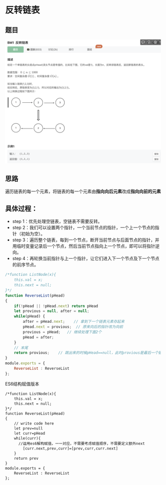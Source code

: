 # 反转链表

## 题目

![image-20221209194421790](image/image-20221209194421790.png)



## 思路

遍历链表的每一个元素，将链表的每一个元素由**指向向后元素**改成**指向向前的元素**

## 具体过程：

- step 1：优先处理空链表，空链表不需要反转。
- step 2：我们可以设置两个指针，一个当前节点的指针，一个上一个节点的指针（初始为空）。
- step 3：遍历整个链表，每到一个节点，断开当前节点与后面节点的指针，并用临时变量记录后一个节点，然后当前节点指向上一个节点，即可以将指针逆向。
- step 4：再轮换当前指针与上一个指针，让它们进入下一个节点及下一个节点的前序节点。

```jsx
/*function ListNode(x){
    this.val = x;
    this.next = null;
}*/
function ReverseList(pHead)
{
    if(!pHead || !pHead.next) return pHead
    let provious = null, after = null;
    while(pHead) {
        after = pHead.next;    // 拿到下一个链表元素存起来
        pHead.next = provious;  // 原来向后的指针改为向前 
        provious = pHead;   // 继续处理下面2个
        pHead = after;
    } 
    // 末尾
    return provious;    // 跳出来的时候pHead==null，此时provious是最后一个链表元素
}
module.exports = {
    ReverseList : ReverseList
};
```

ES6结构赋值版本

```tsx
/*function ListNode(x){
    this.val = x;
    this.next = null;
}*/
function ReverseList(pHead)
{
    // write code here
    let prev=null
    let curr=pHead
    while(curr){
      //运用es6解构赋值，一一对应，不需要考虑赋值顺序，不需要定义额外next
        [curr.next,prev,curr]=[prev,curr,curr.next]
    }
    return prev
}
module.exports = {
    ReverseList : ReverseList
};
```